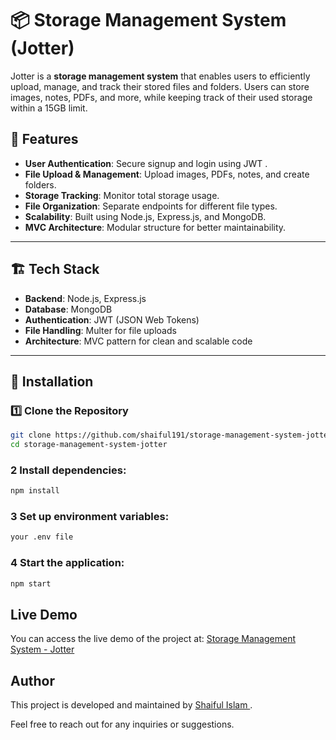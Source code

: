 # 📦 Storage Management System (Jotter)

Jotter is a **storage management system** that enables users to efficiently upload, manage, and track their stored files and folders. Users can store images, notes, PDFs, and more, while keeping track of their used storage within a 15GB limit.

## 🚀 Features
- **User Authentication**: Secure signup and login using JWT .
- **File Upload & Management**: Upload images, PDFs, notes, and create folders.
- **Storage Tracking**: Monitor total storage usage.
- **File Organization**: Separate endpoints for different file types.
- **Scalability**: Built using Node.js, Express.js, and MongoDB.
- **MVC Architecture**: Modular structure for better maintainability.

---

## 🏗 Tech Stack
- **Backend**: Node.js, Express.js
- **Database**: MongoDB
- **Authentication**: JWT (JSON Web Tokens)
- **File Handling**: Multer for file uploads
- **Architecture**: MVC pattern for clean and scalable code

---

## 🔧 Installation

### 1️⃣ Clone the Repository
```sh
git clone https://github.com/shaiful191/storage-management-system-jotter.git
cd storage-management-system-jotter
```
### 2 Install dependencies:
```sh
npm install
```

### 3 Set up environment variables:
```sh
your .env file

```
### 4 Start the application:
```sh
npm start

```

## Live Demo
You can access the live demo of the project at: [Storage Management System - Jotter](https://storage-management-system-jotter.onrender.com/)

## Author
This project is developed and maintained by [Shaiful Islam ](https://github.com/shaiful191).

Feel free to reach out for any inquiries or suggestions.

